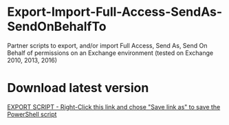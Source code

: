 # Export-Import-Full-Access-SendAs-SendOnBehalfTo
Partner scripts to export, and/or import Full Access, Send As, Send On Behalf of permissions on an Exchange environment (tested on Exchange 2010, 2013, 2016)

# Download latest version

[EXPORT SCRIPT - Right-Click this link and chose "Save link as" to save the PowerShell script](https://raw.githubusercontent.com/SammyKrosoft/Export-Import-Full-Access-SendAs-SendOnBehalfTo/master/Export-MailboxFASAPermissions.ps1)
